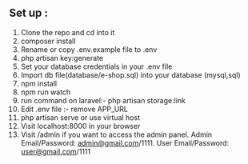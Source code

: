 

## Set up :

1. Clone the repo and cd into it
2. composer install
3. Rename or copy .env.example file to .env
4. php artisan key:generate
5. Set your database credentials in your .env file
7. Import db file(database/e-shop.sql) into your database (mysql,sql)
8. npm install
9. npm run watch
10. run command on laravel:-  php artisan storage:link
11. Edit .env file :- remove APP_URL
10. php artisan serve or use virtual host
11. Visit localhost:8000 in your browser
12. Visit /admin if you want to access the admin panel. Admin Email/Password: admin@gmail.com/1111. User Email/Password: user@gmail.com/1111

